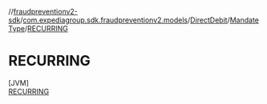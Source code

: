 //[fraudpreventionv2-sdk](../../../../../index.md)/[com.expediagroup.sdk.fraudpreventionv2.models](../../../index.md)/[DirectDebit](../../index.md)/[MandateType](../index.md)/[RECURRING](index.md)

# RECURRING

[JVM]\
[RECURRING](index.md)
